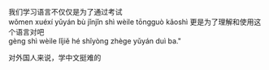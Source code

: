 我们学习语言不仅仅是为了通过考试\
wǒmen xuéxí yǔyán bù jǐnjǐn shì wèile tōngguò kǎoshì
更是为了理解和使用这个语言对吧\
gèng shì wèile lǐjiě hé shǐyòng zhège yǔyán duì ba."

对外国人来说，学中文挺难的
